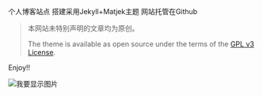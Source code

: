 个人博客站点
搭建采用Jekyll+Matjek主题
网站托管在Github

> 本网站未特别声明的文章均为原创。
>
> The theme is available as open source under the terms of the [GPL v3 License](https://www.gnu.org/licenses/gpl-3.0.en.html).

Enjoy!!

![我要显示图片](https://s1.ax1x.com/2018/10/26/iy5Th9.jpg "海贼王")
